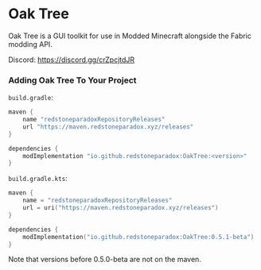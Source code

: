 # Oak Tree

Oak Tree is a GUI toolkit for use in Modded Minecraft alongside the Fabric modding API.

Discord: https://discord.gg/crZpcjtdJR

### Adding Oak Tree To Your Project

`build.gradle`:

```gradle
maven {
    name "redstoneparadoxRepositoryReleases"
    url "https://maven.redstoneparadox.xyz/releases"
}

dependencies {
    modImplementation "io.github.redstoneparadox:OakTree:<version>"
}
```

`build.gradle.kts`:

```kotlin
maven {
    name = "redstoneparadoxRepositoryReleases"
    url = uri("https://maven.redstoneparadox.xyz/releases")
}

dependencies {
	modImplementation("io.github.redstoneparadox:OakTree:0.5.1-beta")
}
```

Note that versions before 0.5.0-beta are not on the maven.
